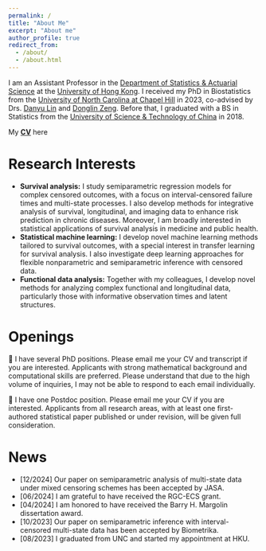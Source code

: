 ```yaml
---
permalink: /
title: "About Me"
excerpt: "About me"
author_profile: true
redirect_from: 
  - /about/
  - /about.html
---
```


I am an Assistant Professor in the [Department of Statistics & Actuarial Science](https://saasweb.hku.hk/) at the [University of Hong Kong](https://www.hku.hk/). I received my PhD in Biostatistics from the [University of North Carolina at Chapel Hill](https://sph.unc.edu/bios/biostatistics/) in 2023, co-advised by Drs. [Danyu Lin](https://sph.unc.edu/adv_profile/danyu-lin-phd/) and [Donglin Zeng](https://sph.unc.edu/adv_profile/donglin-zeng-phd/). Before that, I graduated with a BS in Statistics from the [University of Science & Technology of China](https://sgy.ustc.edu.cn/) in 2018. 

My [**CV**](/files/CV_241016.pdf) here

Research Interests
======
- **Survival analysis:** I study semiparametric regression models for complex censored outcomes, with a focus on interval-censored failure times and multi-state processes. I also develop methods for integrative analysis of survival, longitudinal, and imaging data to enhance risk prediction in chronic diseases. Moreover, I am broadly interested in statistical applications of survival analysis in medicine and public health.    
- **Statistical machine learning:** I develop novel machine learning methods tailored to survival outcomes, with a special interest in transfer learning for survival analysis. I also investigate deep learning approaches for flexible nonparametric and semiparametric inference with censored data.
- **Functional data analysis:** Together with my colleagues, I develop novel methods for analyzing complex functional and longitudinal data, particularly those with informative observation times and latent structures.

Openings
======
🚩 I have several PhD positions. Please email me your CV and transcript if you are interested. Applicants with strong mathematical background and computational skills are preferred. Please understand that due to the high volume of inquiries, I may not be able to respond to each email individually.  

🚩 I have one Postdoc position. Please email me your CV if you are interested. Applicants from all research areas, with at least one first-authored statistical paper published or under revision, will be given full consideration. 

News
======
- [12/2024] Our paper on semiparametric analysis of multi-state data under mixed censoring schemes has been accepted by JASA.
- [06/2024] I am grateful to have received the RGC-ECS grant.
- [04/2024] I am honored to have received the Barry H. Margolin dissertation award.
- [10/2023] Our paper on semiparametric inference with interval-censored multi-state data has been accepted by Biometrika. 
- [08/2023] I graduated from UNC and started my appointment at HKU.
